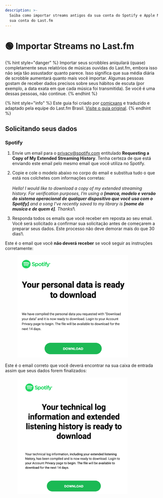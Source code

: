 ```yaml
---
description: >-
  Saiba como importar streams antigos da sua conta do Spotify e Apple Music na
  sua conta do Last.fm
---
```


# 🟢 Importar Streams no Last.fm



{% hint style="danger" %}
Importar seus scrobbles aniquilará (quase) completamente seus relatórios de músicas ouvidas do Last.fm, embora isso não seja tão assustador quanto parece. Isso significa que sua média diária de scrobble aumentará quanto mais você importar. Algumas pessoas gostam de receber dados precisos sobre seus hábitos de escuta (por exemplo, a data exata em que cada música foi transmitida). Se você é uma dessas pessoas, não continue.
{% endhint %}

{% hint style="info" %}
Este guia foi criado por [comicxans](https://www.last.fm/user/comicxans) e traduzido e adaptado pela equipe do Last.fm Brasil. [Visite o guia original](https://docs.google.com/document/d/1IhFMol3wZs24uKnh2rbxHpLaxhETcfB8KqzYIkEW\_iM).
{% endhint %}

## Solicitando seus dados

### Spotify

1. Envie um email para o [privacy@spotify.com](mailto:privacy@spotify.com) entitulado **Requesting a Copy of My Extended Streaming History**. Tenha certeza de que está enviando este email pelo mesmo email que você utiliza no Spotify.
2. Copie e cole o modelo abaixo no corpo do email e substitua tudo o que está nos colchetes com informações corretas:\
   \
   _Hello! I would like to download a copy of my extended streaming history. For verification purposes, I’m using a **\[marca, modelo e versão do sistema operacional de qualquer dispositivo que você usa com o Spotify]** and a song I’ve recently saved to my library is **\[nome da musica e de quem é]**. Thanks!_\

3. Responda todos os emails que você receber em reposta ao seu email. Você será solicitado a confirmar sua solicitação antes de começarem a preparar seus dados. Este processo não deve demorar mais do que 30 dias!\


Este é o email que você **não deverá receber** se você seguir as instruções corretamente:

<figure><img src=".gitbook/assets/image (1).png" alt=""><figcaption></figcaption></figure>

Este é o email correto que você deverá encontrar na sua caixa de entrada assim que seus dados forem finalizados:

<figure><img src=".gitbook/assets/image (2).png" alt=""><figcaption></figcaption></figure>
